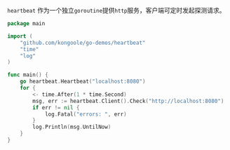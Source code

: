 `heartbeat` 作为一个独立`goroutine`提供`http`服务，客户端可定时发起探测请求。

```go
package main

import (
	"github.com/kongoole/go-demos/heartbeat"
	"time"
	"log"
)

func main() {
	go heartbeat.Heartbeat("localhost:8080")
	for {
		<- time.After(1 * time.Second)
		msg, err := heartbeat.Client().Check("http://localhost:8080")
		if err != nil {
			log.Fatal("errors: ", err)
		}
		log.Println(msg.UntilNow)
	}
}

```